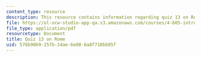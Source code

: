 ```yaml
---
content_type: resource
description: This resource contains information regarding quiz 13 on Rome.
file: https://ol-ocw-studio-app-qa.s3.amazonaws.com/courses/4-605-introduction-to-the-history-and-theory-of-architecture-spring-2012/576b9069257b14ae6e086a8f710bb95f_MIT4_605S12_quiz13.pdf
file_type: application/pdf
resourcetype: Document
title: Quiz 13 on Rome
uid: 576b9069-257b-14ae-6e08-6a8f710bb95f
---
```

